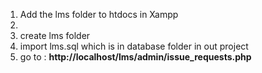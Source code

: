 <ol>
<li>Add the lms folder to htdocs in Xampp<li>
<li>create lms folder</li>
<li>import lms.sql which is in database folder in out project</li>
<li>go to : <b><a>http://localhost/lms/admin/issue_requests.php</a></b></li>
  
</ol>
